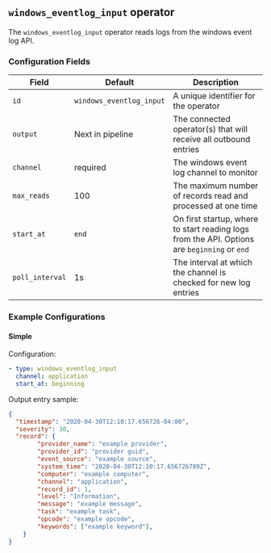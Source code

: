 ## `windows_eventlog_input` operator

The `windows_eventlog_input` operator reads logs from the windows event log API.

### Configuration Fields

| Field           | Default                  | Description                                                                                  |
| ---             | ---                      | ---                                                                                          |
| `id`            | `windows_eventlog_input` | A unique identifier for the operator                                                         |
| `output`        | Next in pipeline         | The connected operator(s) that will receive all outbound entries                             |
| `channel`       | required                 | The windows event log channel to monitor                                                     |
| `max_reads`     | 100                      | The maximum number of records read and processed at one time                                 |
| `start_at`      | `end`                    | On first startup, where to start reading logs from the API. Options are `beginning` or `end` |
| `poll_interval` | 1s                       | The interval at which the channel is checked for new log entries                             |

### Example Configurations

#### Simple

Configuration:
```yaml
- type: windows_eventlog_input
  channel: application
  start_at: beginning
```

Output entry sample:
```json
{
  "timestamp": "2020-04-30T12:10:17.656726-04:00",
  "severity": 30,
  "record": {
		"provider_name": "example provider",
		"provider_id": "provider guid",
		"event_source": "example source",
		"system_time": "2020-04-30T12:10:17.656726789Z",
		"computer": "example computer",
		"channel": "application",
		"record_id": 1,
		"level": "Information",
		"message": "example message",
		"task": "example task",
		"opcode": "example opcode",
		"keywords": ["example keyword"],
	}
}
```

